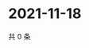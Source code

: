 # 2021-11-18

共 0 条

<!-- BEGIN WEIBO -->
<!-- 最后更新时间 Thu Nov 18 2021 18:09:30 GMT+0800 (China Standard Time) -->

<!-- END WEIBO -->
